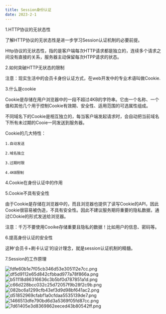 ```yaml
---
title: Session身份认证
date: 2023-2-1
---
```

1.HTTP协议的无状态性

了解HTTP协议的无状态性是进一步学习Session认证机制的必要前提。

Http协议的无状态性，指的是客户端每次HTTP请求都是独立的，连续多个请求之间没有直接的关系，服务器主动保留每次HTPP请求的状态。


2.如何突破HTTP无状态的限制


注意：现实生活中的会员卡身份认证方式，在web开发中的专业术语叫做Cookie.

3.什么是cookie

Cookie是存储在用户浏览器中的一段不超过4KB的字符串。它由一个名称、一个值和其他几个用于控制Cookie有效期、安全性、适用范围的可选属性组成。

不同域名下的Cookie是相互独立的，每当客户端发起请求时，会自动把当前域名下所有未过期的Cooie一同发送到服务器。

Cookie的几大特性：

    1.自动发送

    2.域名独立

    3.过期时限

    4.4KB限制

4.Cookie在身份认证中的作用



5.Cookie不具有安全性

由于Cookie是存储在浏览器中的，而且浏览器也提供了读写Cookie的API，因此Cookie很容易被伪造，不具有安全性。因此不建议服务期将重要的隐私数据，通过COokie的形式发送给浏览器。


注意：千万不要使用Cooike存储重要且隐私的数据！比如用户的信息、密码等。

6.提高身份认证的安全性


这种‘会员卡+刷卡认证’的设计理念，就是session认证机制的精髓。

7.Session的工作原理

![fdfe60b1e7f05cb346d53e305112e7cc.png](https://s1.imagehub.cc/images/2023/02/01/fdfe60b1e7f05cb346d53e305112e7cc.png)
![df5d9112e65d842cfbbad977a78f866a.png](https://s1.imagehub.cc/images/2023/02/01/df5d9112e65d842cfbbad977a78f866a.png)
![b51118d86316636c3b5bf0d787851a1d.png](https://s1.imagehub.cc/images/2023/02/01/b51118d86316636c3b5bf0d787851a1d.png)
![c66d228bcc032c25d72057f9b28f2c9b.png](https://s1.imagehub.cc/images/2023/02/01/c66d228bcc032c25d72057f9b28f2c9b.png)
![082bc6a1299cfb43ef3d9d98bf641ac2.png](https://s1.imagehub.cc/images/2023/02/01/082bc6a1299cfb43ef3d9d98bf641ac2.png)
![d51852969cfabf1a0cfdaa5535139de7.png](https://s1.imagehub.cc/images/2023/02/01/d51852969cfabf1a0cfdaa5535139de7.png)
![1466513dfe790bd6d3a5369f05fd87cc.png](https://s1.imagehub.cc/images/2023/02/01/1466513dfe790bd6d3a5369f05fd87cc.png)
![7d61405e3d8369862eeced43b80542ff.png](https://s1.imagehub.cc/images/2023/02/01/7d61405e3d8369862eeced43b80542ff.png)
